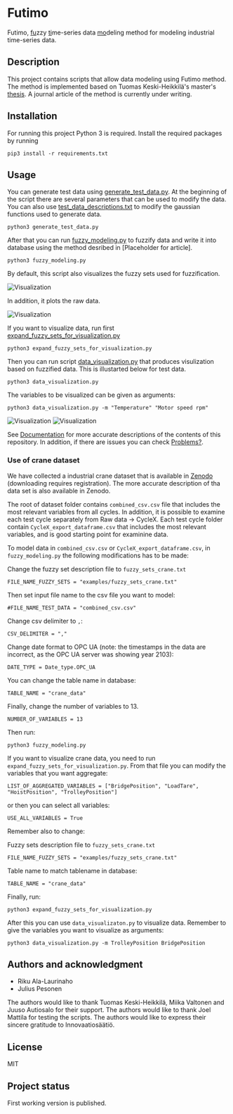 # Futimo
Futimo, <ins>fu</ins>zzy <ins>ti</ins>me-series data <ins>mo</ins>deling method for modeling industrial time-series data.

## Description
This project contains scripts that allow data modeling using Futimo method. The method is implemented based on Tuomas Keski-Heikkilä's master's [thesis](http://urn.fi/URN:NBN:fi:aalto-202109059012).
A journal article of the method is currently under writing.

## Installation
For running this project Python 3 is required. Install the required packages by running 

    pip3 install -r requirements.txt

## Usage
You can generate test data using [generate_test_data.py](generate_test_data.py). At the beginning of the script there are several parameters that can be used to modify the data. You can also use [test_data_descriptions.txt](examples/test_data_descriptions.txt) to modify the gaussian functions used to generate data.

    python3 generate_test_data.py

After that you can run [fuzzy_modeling.py](fuzzy_modeling.py) to fuzzify data and write it into database using the method desribed in [Placeholder for article].

    python3 fuzzy_modeling.py

By default, this script also visualizes the fuzzy sets used for fuzzification.

![Visualization](examples/figures/fuzzy_sets.png)

In addition, it plots the raw data.

![Visualization](examples/figures/Visualization_of_crane_data_raw.png)

If you want to visualize data, run first [expand_fuzzy_sets_for_visualization.py](expand_fuzzy_sets_for_visualization.py)

    python3 expand_fuzzy_sets_for_visualization.py

Then you can run script [data_visualization.py](data_visualization.py) that produces visulization based on fuzzified data. This is illustarted below for test data.

    python3 data_visualization.py

The variables to be visualized can be given as arguments:

    python3 data_visualization.py -m "Temperature" "Motor speed rpm"

![Visualization](examples/figures/visualization_cycle_1.JPG)
![Visualization](examples/figures/visualization_cycle_1_xy.JPG)

See [Documentation](Documentation.md) for more accurate descriptions of the contents of this repository. In addition, if there are issues you can check [Problems?](Documentation.md#problems).

### Use of crane dataset

We have collected a industrial crane dataset that is available in [Zenodo](https://doi.org/10.5281/zenodo.6907569) (downloading requires registration).
The more accurate description of tha data set is also available in Zenodo.

The root of dataset folder contains `combined_csv.csv` file that includes the most relevant variables from all cycles.
In addition, it is possible to examine each test cycle separately from Raw data -> CycleX. Each test cycle folder contain `CycleX_export_dataframe.csv` that includes the most relevant variables, and is good starting point for examinine data.

To model data in `combined_csv.csv` or `CycleX_export_dataframe.csv`, in `fuzzy_modeling.py` the following modifications has to be made:

Change the fuzzy set description file to `fuzzy_sets_crane.txt`

    FILE_NAME_FUZZY_SETS = "examples/fuzzy_sets_crane.txt"

Then set input file name to the csv file you want to model:

    #FILE_NAME_TEST_DATA = "combined_csv.csv"

Change csv delimiter to `,`:

    CSV_DELIMITER = ","

Change date format to OPC UA (note: the timestamps in the data are incorrect, as the OPC UA server was showing year 2103):

    DATE_TYPE = Date_type.OPC_UA

You can change the table name in database:

    TABLE_NAME = "crane_data"

Finally, change the number of variables to 13.

    NUMBER_OF_VARIABLES = 13

Then run:

    python3 fuzzy_modeling.py

If you want to visualize crane data, you need to run `expand_fuzzy_sets_for_visualization.py`.
From that file you can modify the variables that you want aggregate:

    LIST_OF_AGGREGATED_VARIABLES = ["BridgePosition", "LoadTare", "HoistPosition", "TrolleyPosition"]

or then you can select all variables:

    USE_ALL_VARIABLES = True

Remember also to change:

Fuzzy sets description file to `fuzzy_sets_crane.txt`

    FILE_NAME_FUZZY_SETS = "examples/fuzzy_sets_crane.txt"

Table name to match tablename in database:

    TABLE_NAME = "crane_data"

Finally, run:

    python3 expand_fuzzy_sets_for_visualization.py

After this you can use `data_visualizaton.py` to visualize data. Remember to give the variables you want to visualize as arguments:

    python3 data_visualization.py -m TrolleyPosition BridgePosition


## Authors and acknowledgment
* Riku Ala-Laurinaho
* Julius Pesonen

The authors would like to thank Tuomas Keski-Heikkilä, Miika Valtonen and Juuso Autiosalo for their support.
The authors would like to thank Joel Mattila for testing the scripts.
The authors would like to express their sincere gratitude to Innovaatiosäätiö.

## License
MIT

## Project status
First working version is published.

